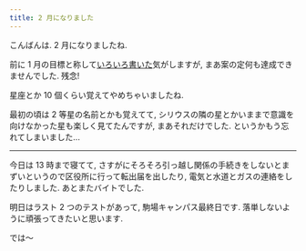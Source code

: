 ```yaml
---
title: 2 月になりました
---
```


こんばんは. 2 月になりましたね.

前に 1 月の目標と称して[いろいろ書いた](/diary/entry/20170104)気がしますが, まあ案の定何も達成できませんでした. 残念!

星座とか 10 個くらい覚えてやめちゃいましたね.

最初の頃は 2 等星の名前とかも覚えてて, シリウスの隣の星とかいままで意識を向けなかった星も楽しく見てたんですが, まあそれだけでした. というかもう忘れてしまいました...

---

今日は 13 時まで寝てて, さすがにそろそろ引っ越し関係の手続きをしないとまずいというので区役所に行って転出届を出したり, 電気と水道とガスの連絡をしたりしました. あとまたバイトでした.

明日はラスト 2 つのテストがあって, 駒場キャンパス最終日です. 落単しないように頑張ってきたいと思います.

では～
